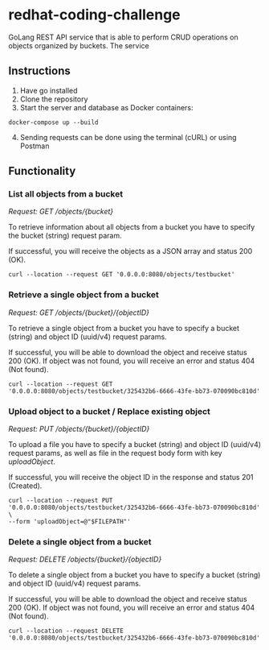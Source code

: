 # redhat-coding-challenge
GoLang REST API service that is able to perform CRUD operations on objects organized by buckets. The service

## Instructions
1. Have go installed
2. Clone the repository
3. Start the server and database as Docker containers:
```
docker-compose up --build
```
4. Sending requests can be done using the terminal (cURL) or using Postman
## Functionality

### List all objects from a bucket
*Request: GET /objects/{bucket}*

To retrieve information about all objects from a bucket you have to specify the bucket (string) request param.

If successful, you will receive the objects as a JSON array and status 200 (OK).
```
curl --location --request GET '0.0.0.0:8080/objects/testbucket'
```

### Retrieve a single object from a bucket
*Request: GET /objects/{bucket}/{objectID}*

To retrieve a single object from a bucket you have to specify a bucket (string) and object ID (uuid/v4) request params.

If successful, you will be able to download the object and receive status 200 (OK).
If object was not found, you will receive an error and status 404 (Not found).
```
curl --location --request GET '0.0.0.0:8080/objects/testbucket/325432b6-6666-43fe-bb73-070090bc810d'
```

### Upload object to a bucket / Replace existing object
*Request: PUT /objects/{bucket}/{objectID}*

To upload a file you have to specify a bucket (string) and object ID (uuid/v4) request params, as well as file in the request body form with key *uploadObject*.

If successful, you will receive the object ID in the response and status 201 (Created).
```
curl --location --request PUT '0.0.0.0:8080/objects/testbucket/325432b6-6666-43fe-bb73-070090bc810d' \
--form 'uploadObject=@"$FILEPATH"'
```

### Delete a single object from a bucket
*Request: DELETE /objects/{bucket}/{objectID}*

To delete a single object from a bucket you have to specify a bucket (string) and object ID (uuid/v4) request params.

If successful, you will be able to download the object and receive status 200 (OK).
If object was not found, you will receive an error and status 404 (Not found).
```
curl --location --request DELETE '0.0.0.0:8080/objects/testbucket/325432b6-6666-43fe-bb73-070090bc810d'
```